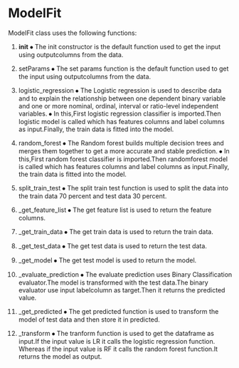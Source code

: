 # ModelFit

ModelFit class uses the following functions:

1.  __init__ 
⦁	The init constructor is the default function  used to get the input using outputcolumns from the data.

2.  setParams
⦁	The set params function is the default function  used to get the input using outputcolumns from the data.

3.  logistic_regression
⦁	The Logistic regression is used to describe data and to explain the relationship between one dependent binary variable and one or more nominal, ordinal, interval or ratio-level independent variables. 
⦁	In this,First logistic regression classifier is imported.Then logistic model is called which has features columns and label columns as input.Finally, the train data is fitted into the model.

4.  random_forest
⦁	The Random forest builds multiple decision trees and merges them together to get a more accurate and stable prediction. 
⦁	In this,First random forest classifier is imported.Then randomforest model is called which has features columns and label columns as input.Finally, the train data is fitted into the model.

5.  split_train_test
⦁	The split train test function is used to split the data into the train data 70 percent and test data 30 percent.

6.  _get_feature_list
⦁	The get feature list is used to return the feature columns.

7.  _get_train_data
⦁	The get train data is used to return the train data.

8.  _get_test_data
⦁	The get test data is used to return the test data.

9.  _get_model
⦁	The get test model is used to return the model.

10. _evaluate_prediction
⦁	The evaluate prediction uses Binary Classification evaluator.The model is transformed with the test data.The binary evaluator use input labelcolumn as target.Then it returns the predicted value.

11. _get_predicted
⦁	The get predicted function is used to transform the model of test data and  then store it in  predicted.

12.  _transform
⦁	The tranform  function is used to get the dataframe as input.If the input value is LR it calls the logistic regression function. Whereas if the input value is RF it calls the random forest function.It returns the model as output.
